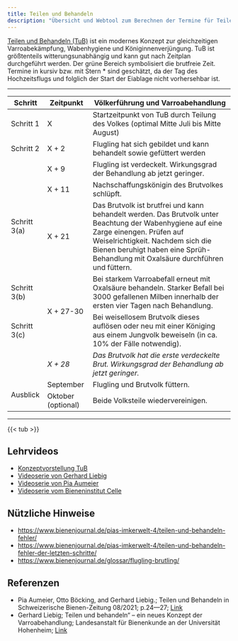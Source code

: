 ```yaml
---
title: Teilen und Behandeln
description: "Übersicht und Webtool zum Berechnen der Termine für Teilen und Behandeln (TuB)"
---
```


[Teilen und Behandeln (TuB)](https://www.laves.niedersachsen.de/startseite/tiere/bienenkunde/informationsmaterial/varroa-bekampfungskonzept-teilen-und-behandeln-234443.html) ist ein modernes Konzept zur gleichzeitigen Varroabekämpfung, Wabenhygiene und Königinnenverjüngung.
TuB ist größtenteils witterungsunabhängig und kann gut nach Zeitplan durchgeführt werden.
Der grüne Bereich symbolisiert die brutfreie Zeit.
Termine in kursiv bzw. mit Stern * sind geschätzt, da der Tag des Hochzeitsflugs und folglich der Start der Eiablage nicht vorhersehbar ist.

---
<table class="table table-sm">
    <thead>
        <tr>
            <th>Schritt</th>
            <th>Zeitpunkt</th>
            <th>Völkerführung und Varroabehandlung</th>
        </tr>
    </thead>
    <tbody class="table-group-divider">
        <tr>
            <td class="align-middle">Schritt 1</td>
            <td class="align-middle">X</td>
            <td class="align-middle">Startzeitpunkt von TuB durch Teilung des Volkes (optimal Mitte Juli bis Mitte August)</td>
        </tr>
        <tr>
            <td class="align-middle">Schritt 2</td>
            <td class="align-middle">X + 2</td>
            <td class="align-middle">Flugling hat sich gebildet und kann behandelt sowie gefüttert werden</td>
        </tr>
        <tr>
            <td class="align-middle"></td>
            <td class="align-middle">X + 9</td>
            <td class="align-middle">Flugling ist verdeckelt. Wirkungsgrad der Behandlung ab jetzt geringer.</td>
        </tr>
        <tr>
            <td class="align-middle" rowspan="2">Schritt 3(a)</td>
            <td class="align-middle">X + 11</td>
            <td>Nachschaffungskönigin des Brutvolkes schlüpft.</td>
        </tr>
        <tr>
            <td class="align-middle">X + 21</td>
            <td>Das Brutvolk ist brutfrei und kann behandelt werden. Das Brutvolk unter Beachtung der Wabenhygiene auf eine Zarge einengen. Prüfen auf Weiselrichtigkeit. Nachdem sich die Bienen beruhigt haben eine Sprüh-Behandlung mit Oxalsäure durchführen und füttern.</td>
        </tr>
        <tr>
            <td class="align-middle">Schritt 3(b)</td>
            <td rowspan="2" class="align-middle">X + 27-30</td>
            <td class="align-middle">Bei starkem Varroabefall erneut mit Oxalsäure behandeln. Starker Befall bei 3000 gefallenen Milben innerhalb der ersten vier Tagen nach Behandlung.</td>
        </tr>
        <tr>
            <td class="align-middle">Schritt 3(c)</td>
            <td class="align-middle">Bei weisellosem Brutvolk dieses auflösen oder neu mit einer Königing aus einem Jungvolk beweiseln (in ca. 10% der Fälle notwendig).</td>
        </tr>
        <tr>
            <td class="align-middle"></td>
            <td class="align-middle"><em>X + 28</em></td>
            <td class="align-middle"><em>Das Brutvolk hat die erste verdeckelte Brut. Wirkungsgrad der Behandlung ab jetzt geringer.</em></td>
        </tr>
        <tr>
            <td class="align-middle" rowspan="2">Ausblick</td>
            <td class="align-middle">September</td>
            <td class="align-middle">Flugling und Brutvolk füttern.</td>
        </tr>
        <tr>
            <td class="align-middle">Oktober (optional)</td>
            <td class="align-middle">Beide Volksteile wiedervereinigen.</td>
        </tr>
    </tbody>
</table>

---

{{< tub >}}

## Lehrvideos

* [Konzeptvorstellung TuB](https://www.youtube.com/watch?v=Qa2t2GCBqVw)
* [Videoserie von Gerhard Liebig](https://www.youtube.com/watch?v=LnlxzgPWRoo&list=PLi1yvVwwMH4NPHr4Afg6QcU5FVlozfSqb)
* [Videoserie von Pia Aumeier](https://www.youtube.com/watch?v=JDWpynwG8Do&list=PL1erWujjbQVKaJ-D3z1pPOU7V0D2UdsMG)
* [Videoserie vom Bieneninstitut Celle](https://www.youtube.com/watch?v=7zpV4eZLzm0)

## Nützliche Hinweise

* https://www.bienenjournal.de/pias-imkerwelt-4/teilen-und-behandeln-fehler/
* https://www.bienenjournal.de/pias-imkerwelt-4/teilen-und-behandeln-fehler-der-letzten-schritte/
* https://www.bienenjournal.de/glossar/flugling-brutling/

## Referenzen

* Pia Aumeier, Otto Böcking, and Gerhard Liebig.; Teilen und Behandeln in Schweizerische Bienen-Zeitung 08/2021; p.24—27; [Link](https://www.dropbox.com/scl/fo/3yad1g7m9lavdxl9b1nnv/AOM87lRrdKVNsFpks3W-gVM/AKTUELLES/Pr%C3%A4vention%20Varroose?dl=0&preview=8_DieBlaue_TuB.pdf&rlkey=muaguh1h34t6mtl9vuttixzn7&subfolder_nav_tracking=1)
* Gerhard Liebig; Teilen und behandeln“ – ein neues Konzept der Varroabehandlung; Landesanstalt für Bienenkunde an der Universität Hohenheim; [Link](/poster_tub.pdf)
